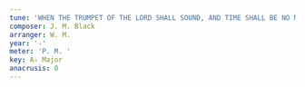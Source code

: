 ```yaml
---
tune: 'WHEN THE TRUMPET OF THE LORD SHALL SOUND, AND TIME SHALL BE NO MORE'
composer: J. M. Black
arranger: W. M.
year: '-'
meter: 'P. M. '
key: A♭ Major
anacrusis: 0
---
```


